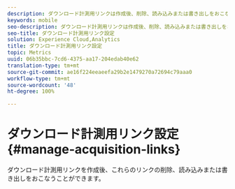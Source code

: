 ```yaml
---
description: ダウンロード計測用リンクは作成後、削除、読み込みまたは書き出しをおこなうことができます。
keywords: mobile
seo-description: ダウンロード計測用リンクは作成後、削除、読み込みまたは書き出しをおこなうことができます。
seo-title: ダウンロード計測用リンク設定
solution: Experience Cloud,Analytics
title: ダウンロード計測用リンク設定
topic: Metrics
uuid: 06b35bbc-7cd6-4375-aa17-204edab40e62
translation-type: tm+mt
source-git-commit: ae16f224eeaeefa29b2e1479270a72694c79aaa0
workflow-type: tm+mt
source-wordcount: '48'
ht-degree: 100%

---
```



# ダウンロード計測用リンク設定 {#manage-acquisition-links}

ダウンロード計測用リンクを作成後、これらのリンクの削除、読み込みまたは書き出しをおこなうことができます。